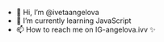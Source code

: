 - 👋 Hi, I’m @ivetaangelova
- 🌱 I’m currently learning JavaScript
- 📫 How to reach me on IG-angelova.ivv ✨


